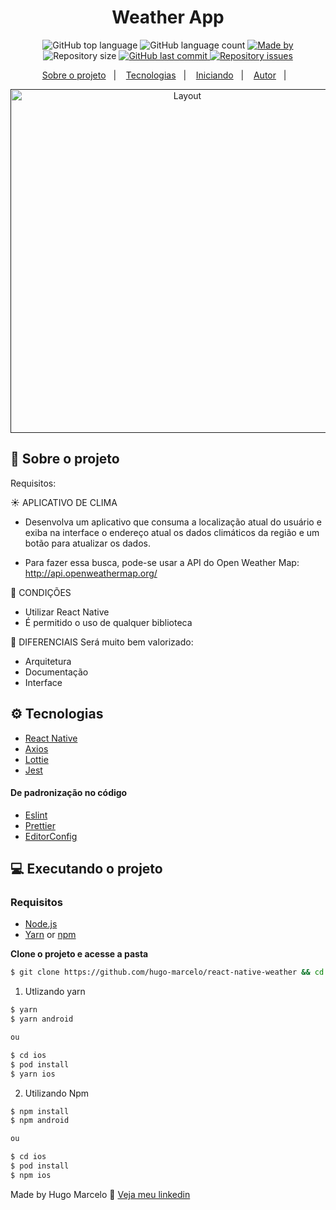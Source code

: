 <h1 align="center">
  Weather App
</h1>

<p align="center">
  <img alt="GitHub top language" src="https://img.shields.io/github/languages/top/hugo-marcelo/react-native-weather">

  <img alt="GitHub language count" src="https://img.shields.io/github/languages/count/hugo-marcelo/react-native-weather">

  <a href="https://www.linkedin.com/in/hugo-marcelo/">
    <img alt="Made by" src="https://img.shields.io/badge/made%20by-Hugo%20Marcelo-gree">
  </a>

  <img alt="Repository size" src="https://img.shields.io/github/repo-size/hugo-marcelo/react-native-weather">

  <a href="https://github.com/hugo-marcelo/react-native-weather/commits/master">
    <img alt="GitHub last commit" src="https://img.shields.io/github/last-commit/hugo-marcelo/react-native-weather">
  </a>

  <a href="https://github.com/hugo-marcelo/react-native-weather/issues">
    <img alt="Repository issues" src="https://img.shields.io/github/issues/hugo-marcelo/react-native-weather">
  </a>
</p>

<p align="center">
  <a href="#-sobre-o-projeto">Sobre o projeto</a>&nbsp;&nbsp;&nbsp;|&nbsp;&nbsp;&nbsp;
  <a href="#-tecnologias">Tecnologias</a>&nbsp;&nbsp;&nbsp;|&nbsp;&nbsp;&nbsp;
  <a href="#-Iniciando">Iniciando</a>&nbsp;&nbsp;&nbsp;|&nbsp;&nbsp;&nbsp;
  <a href="#-autor">Autor</a>&nbsp;&nbsp;&nbsp;|&nbsp;&nbsp;&nbsp;
</p>

<p align="center">
  <a href="" rel="noopener">
    <img height="550" alt="Layout"  src="https://gyazo.com/64d79a3e6d9313688990155a1aabba75.gif">
  </a>
</p>

## 💼 Sobre o projeto

Requisitos:

☀️ APLICATIVO DE CLIMA

- Desenvolva um aplicativo que consuma a localização atual do usuário e exiba na interface o endereço atual os dados climáticos da região e um botão para atualizar os dados.

- Para fazer essa busca, pode-se usar a API do Open Weather Map: http://api.openweathermap.org/

📌 CONDIÇÕES

- Utilizar React Native
- É permitido o uso de qualquer biblioteca

🙌 DIFERENCIAIS
Será muito bem valorizado:

- Arquitetura
- Documentação
- Interface

## ⚙️ Tecnologias

- [React Native](https://reactnative.dev/)
- [Axios](https://github.com/axios/axios)
- [Lottie](https://github.com/react-native-community/lottie-react-native)
- [Jest](https://jestjs.io/)

#### De padronização no código

- [Eslint](https://eslint.org/)
- [Prettier](https://prettier.io/)
- [EditorConfig](https://editorconfig.org/)

## 💻 Executando o projeto

### Requisitos

- [Node.js](https://nodejs.org/en/)
- [Yarn](https://classic.yarnpkg.com/) or [npm](https://www.npmjs.com/)

**Clone o projeto e acesse a pasta**

```bash
$ git clone https://github.com/hugo-marcelo/react-native-weather && cd react-native-weather
```

1. Utlizando yarn

```sh
$ yarn
$ yarn android

ou

$ cd ios
$ pod install
$ yarn ios
```

2. Utilizando Npm

```sh
$ npm install
$ npm android

ou

$ cd ios
$ pod install
$ npm ios
```

Made by Hugo Marcelo 👋 [Veja meu linkedin](https://www.linkedin.com/in/hugo-marcelo-dev/)
